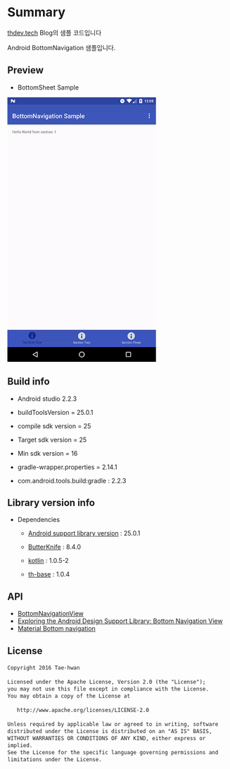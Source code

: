# Summary
[thdev.tech](http://thdev.tech) Blog의 샘플 코드입니다

Android BottomNavigation 샘플입니다.


## Preview

- BottomSheet Sample

![bottomNavigation]


## Build info

- Android studio 2.2.3

- buildToolsVersion = 25.0.1
- compile sdk version = 25
- Target sdk version = 25
- Min sdk version = 16
- gradle-wrapper.properties = 2.14.1
- com.android.tools.build:gradle : 2.2.3


## Library version info

- Dependencies
    - [Android support library version](https://developer.android.com/topic/libraries/support-library/revisions.html) : 25.0.1

    - [ButterKnife](http://jakewharton.github.io/butterknife/) : 8.4.0

    - [kotlin](https://kotlinlang.org/docs/tutorials/kotlin-android.html) : 1.0.5-2
    - [th-base](https://github.com/taehwandev/AndroidBase) : 1.0.4

## API

- [BottomNavigationView](https://developer.android.com/reference/android/support/design/widget/BottomNavigationView.html)
- [Exploring the Android Design Support Library: Bottom Navigation View](https://medium.com/@hitherejoe/exploring-the-android-design-support-library-bottom-navigation-drawer-548de699e8e0#.edvptzkb0)
- [Material Bottom navigation](https://material.google.com/components/bottom-navigation.html)


## License

```
Copyright 2016 Tae-hwan

Licensed under the Apache License, Version 2.0 (the "License");
you may not use this file except in compliance with the License.
You may obtain a copy of the License at

   http://www.apache.org/licenses/LICENSE-2.0

Unless required by applicable law or agreed to in writing, software
distributed under the License is distributed on an "AS IS" BASIS,
WITHOUT WARRANTIES OR CONDITIONS OF ANY KIND, either express or implied.
See the License for the specific language governing permissions and
limitations under the License.
```

[bottomNavigation]: images/bottomNavigation.gif